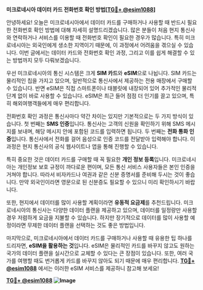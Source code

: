 **미크로네시아 데이터 카드 전화번호 확인 방법[[TG💪+ @esim1088](https://t.me/s/esim1088)]**

안녕하세요! 오늘은 미크로네시아에서 데이터 카드를 구매하거나 사용할 때 반드시 필요한 전화번호 확인 방법에 대해 자세히 설명드리겠습니다. 많은 분들이 처음 현지 통신사와 연락하거나 서비스를 이용할 때 전화번호 확인이 필요한 경우가 많습니다. 특히 미크로네시아는 외국인에게 생소한 지역이기 때문에, 이 과정에서 어려움을 겪으실 수 있습니다. 이번 글에서는 데이터 카드와 전화번호 확인 과정, 그리고 이를 쉽게 해결할 수 있는 방법까지 모두 다뤄보겠습니다.

우선 미크로네시아의 통신 시스템은 크게 **SIM 카드**와 **eSIM**으로 나뉩니다. SIM 카드는 물리적인 칩을 가지고 있으며, 일반적으로 통신사에서 제공하는 전용 매장에서 구매할 수 있습니다. 반면 eSIM은 직접 스마트폰이나 태블릿에 내장되어 있어 추가적인 물리적 단계 없이 바로 사용할 수 있습니다. eSIM은 최근 들어 점점 더 인기를 끌고 있으며, 특히 해외여행객들에게 매우 편리합니다. 

전화번호 확인 과정은 통신사마다 약간 차이는 있지만 기본적으로는 두 가지 방식이 있습니다. 첫 번째는 **SMS 인증**입니다. 통신사는 고객의 신원을 확인하기 위해 SMS 메시지를 보내며, 해당 메시지 안에 포함된 코드를 입력하면 됩니다. 두 번째는 **전화 통화 인증**입니다. 통신사에서 전화를 걸어 음성으로 인증 코드를 전달받아 입력해야 합니다. 이 과정은 현지 통신사의 공식 웹사이트나 앱을 통해 진행할 수 있습니다.

특히 중요한 것은 데이터 카드를 구매할 때 꼭 필요한 **개인 정보 등록**입니다. 미크로네시아는 개인정보 보호 규정이 까다로운 편이며, 모든 통신 서비스 사용자들은 본인 인증을 거쳐야 합니다. 따라서 비자카드나 여권과 같은 신분 증명서를 준비해 두시는 것이 좋습니다. 만약 외국인이라면 영문으로 된 신분증도 필요할 수 있으니 미리 확인하시기 바랍니다.

또한, 현지에서 데이터를 많이 사용할 계획이라면 **유동적 요금제**를 추천드립니다. 미크로네시아의 통신사는 다양한 데이터 플랜을 제공하고 있으며, 데이터를 일정량만 사용할 경우 저렴하게 요금을 지불할 수 있습니다. 하지만 장기적으로 데이터를 많이 사용할 예정이라면 무제한 데이터 플랜을 선택하는 것도 좋은 방법입니다.

마지막으로, 미크로네시아에서 데이터 카드를 구매하거나 사용할 때 유용한 팁 하나를 드리자면, **eSIM을 활용하는 것**입니다. eSIM은 물리적인 카드를 바꾸지 않고도 원하는 국가의 데이터 플랜을 실시간으로 교체할 수 있다는 큰 장점이 있습니다. 또한, 여러 국가를 여행할 때도 번거롭게 카드를 바꾸지 않아도 되기 때문에 매우 편리합니다. **[TG💪+ @esim1088](https://t.me/s/esim1088)** 에서는 이러한 eSIM 서비스를 제공하니 참고해 보세요!

**[TG💪+ @esim1088](https://t.me/s/esim1088) ![Image](https://i.postimg.cc/Y0z9fWf4/image.png)**